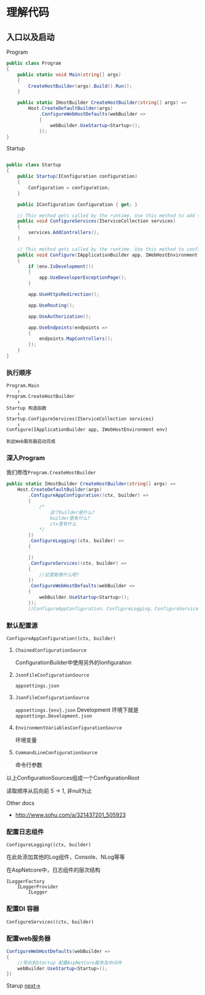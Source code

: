 # 理解代码

## 入口以及启动

Program
``` C#
public class Program
{
    public static void Main(string[] args)
    {
        CreateHostBuilder(args).Build().Run();
    }

    public static IHostBuilder CreateHostBuilder(string[] args) =>
        Host.CreateDefaultBuilder(args)
            .ConfigureWebHostDefaults(webBuilder =>
            {
                webBuilder.UseStartup<Startup>();
            });
}
```

Startup
```C#

public class Startup
{
    public Startup(IConfiguration configuration)
    {
        Configuration = configuration;
    }

    public IConfiguration Configuration { get; }

    // This method gets called by the runtime. Use this method to add services to the container.
    public void ConfigureServices(IServiceCollection services)
    {
        services.AddControllers();
    }

    // This method gets called by the runtime. Use this method to configure the HTTP request pipeline.
    public void Configure(IApplicationBuilder app, IWebHostEnvironment env)
    {
        if (env.IsDevelopment())
        {
            app.UseDeveloperExceptionPage();
        }

        app.UseHttpsRedirection();

        app.UseRouting();

        app.UseAuthorization();

        app.UseEndpoints(endpoints =>
        {
            endpoints.MapControllers();
        });
    }
}
```

### 执行顺序

    Program.Main
        ↓
    Program.CreateHostBuilder
        ↓
    Startup 构造函数 
        ↓
    Startup.ConfigureServices(IServiceCollection services)
        ↓
    Configure(IApplicationBuilder app, IWebHostEnvironment env)

    到此Web服务器启动完成

### 深入Program

我们修改`Program.CreateHostBuilder`

``` C#
public static IHostBuilder CreateHostBuilder(string[] args) =>
    Host.CreateDefaultBuilder(args)
        .ConfigureAppConfiguration((ctx, builder) =>
        {
            /*
                这个builder是什么?
                builder里有什么?
                ctx里有什么
            */
        })
        .ConfigureLogging((ctx, builder) =>
        {

        })
        .ConfigureServices((ctx, builder) =>
        {
            //这里能做什么呢?
        })
        .ConfigureWebHostDefaults(webBuilder =>
        {
            webBuilder.UseStartup<Startup>();
        });
        //ConfigureAppConfiguration、ConfigureLogging、ConfigureServices谁先谁后
```

### 默认配置源

`ConfigureAppConfiguration((ctx, builder)`

1. `ChainedConfigurationSource`
    
    ConfigurationBuilder中使用另外的Ionfiguration
    
2. `JsonFileConfigurationSource`

    `appsettings.json`    
3. `JsonFileConfigurationSource`
    
    `appsettings.{env}.json` Development 环境下就是 `appsettings.Development.json`    
4. `EnvironmentVariablesConfigurationSource`

    环境变量

5. `CommandLineConfigurationSource`

    命令行参数

以上ConfigurationSources组成一个ConfigurationRoot

读取顺序从后向前 5 -> 1, 非null为止

Other docs
* http://www.sohu.com/a/321437201_505923

### 配置日志组件

`ConfigureLogging((ctx, builder)`

在此处添加其他的Log组件，Console、NLog等等

在AspNetcore中，日志组件的层次结构

    ILoggerFactory
        ILoggerProvider
            ILogger

### 配置DI 容器

`ConfigureServices((ctx, builder)`

### 配置web服务器

``` C#
ConfigureWebHostDefaults(webBuilder =>
{
    //导向到Startup 配置AspNetCore服务及中间件
    webBuilder.UseStartup<Startup>();
})
```

Starup [next->](session3.md)